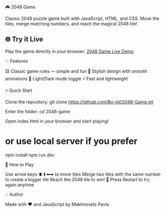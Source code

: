 🎮 2048 Game

Classic 2048 puzzle game built with JavaScript, HTML, and CSS.
Move the tiles, merge matching numbers, and reach the magical 2048 tile!

## 🌐 Try it Live

Play the game directly in your browser: [2048 Game Live Demo](https://bo-ov.github.io/2048-Game/)

✨ Features

🟨 Classic game rules — simple and fun
🎨 Stylish design with smooth animations
🌙 Light/Dark mode toggle
⚡ Fast and lightweight

⚡ Quick Start

Clone the repository:
git clone https://github.com/Bo-oV/2048-Game.git

Enter the folder:
cd 2048-game

Open index.html in your browser and start playing!
# or use local server if you prefer
npm install
npm run dev

🚀 How to Play

Use arrow keys ⬆⬇⬅➡ to move tiles
Merge two tiles with the same number to create a bigger tile
Reach the 2048 tile to win! 🎉
Press Restart to try again anytime

💡 Author

Made with ❤️ and JavaScript by Makhnovets Pavlo

